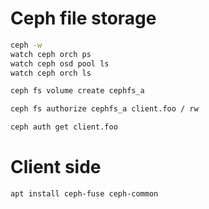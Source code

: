 # Ceph file storage

```sh
ceph -w
watch ceph orch ps
watch ceph osd pool ls
watch ceph orch ls
```

```sh
ceph fs volume create cephfs_a

ceph fs authorize cephfs_a client.foo / rw

ceph auth get client.foo
```


# Client side
```sh
apt install ceph-fuse ceph-common